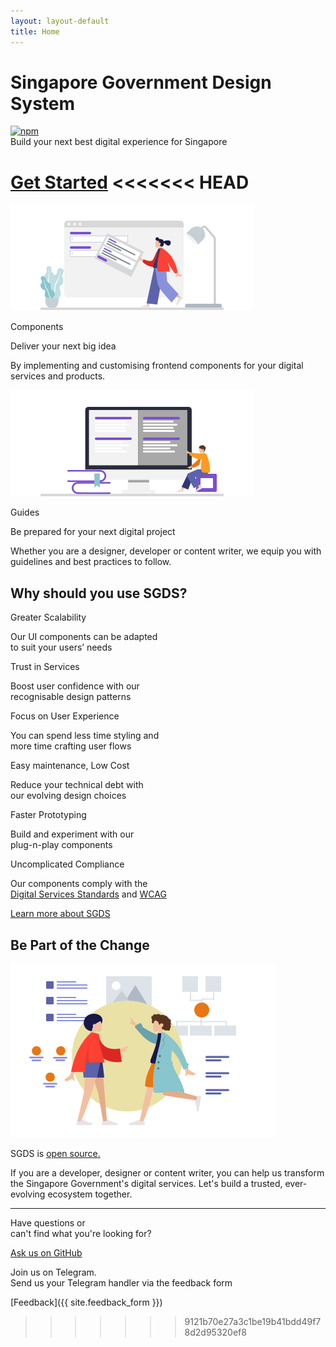 ```yaml
---
layout: layout-default
title: Home
---
```

# Singapore Government Design System

[![npm](https://camo.githubusercontent.com/d67d0f2e78ffeaba0b1dec22e6d9d9d9207fa43a/68747470733a2f2f696d672e736869656c64732e696f2f6e706d2f762f736764732d676f76746563682e737667)](https://www.npmjs.com/package/sgds-govtech)\
Build your next best digital experience for Singapore

[Get Started](/docs/)
<<<<<<< HEAD
=======

![Components](/assets/img/bg_components.png)

Components

Deliver your next big idea

By implementing and customising frontend components for your digital services and products.

![Guidelines](/assets/img/bg_guides.png)

Guides

Be prepared for your next digital project

Whether you are a designer, developer or content writer, we equip you with guidelines and best practices to follow.

## Why should you use SGDS?

Greater Scalability

Our UI components can be adapted\
to suit your users’ needs

Trust in Services

Boost user confidence with our\
recognisable design patterns

Focus on User Experience

You can spend less time styling and\
more time crafting user flows

Easy maintenance, Low Cost

Reduce your technical debt with\
our evolving design choices

Faster Prototyping

Build and experiment with our\
plug-n-play components

Uncomplicated Compliance

Our components comply with the\
[Digital Services Standards](https://www.tech.gov.sg/digital-service-standards/) and [WCAG](https://www.w3.org/WAI/standards-guidelines/wcag/)

[Learn more about SGDS](/about/)

## Be Part of the Change

![two ladies meeting](/assets/img/img_change.png)

SGDS is [open source.](https://github.com/govtechsg/sgds)

If you are a developer, designer or content writer, you can help us transform the Singapore Government's digital services. Let's build a trusted, ever-evolving ecosystem together.

***

Have questions or\
can't find what you're looking for?

[Ask us on GitHub](https://github.com/govtechsg/sgds/issues)

Join us on Telegram.\
Send us your Telegram handler via the feedback form

\[Feedback]\({{ site.feedback_form }})
>>>>>>> 9121b70e27a3c1be19b41bdd49f78d2d95320ef8
